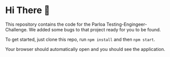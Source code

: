 # Hi There 👋

This repository contains the code for the Parloa Testing-Engingeer-Challenge.
We added some bugs to that project ready for you to be found.

To get started, just clone this repo, run `npm install` and then `npm start`.

Your browser should automatically open and you should see the application.
